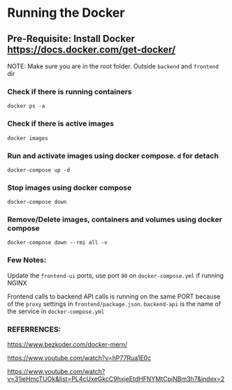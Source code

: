 # Running the Docker

## Pre-Requisite: Install Docker https://docs.docker.com/get-docker/


NOTE: Make sure you are in the root folder. Outside `backend` and `frontend` dir

### Check if there is running containers

```
docker ps -a
```

### Check if there is active images

```
docker images
```

### Run and activate images using docker compose. `d` for detach

```
docker-compose up -d
```

### Stop images using docker compose

```
docker-compose down
```

### Remove/Delete images, containers and volumes using docker compose

```
docker-compose down --rmi all -v
```

### Few Notes:

Update the `frontend-ui` ports, use port `80` on `docker-compose.yml` if running NGINX

Frontend calls to backend API calls is running on the same PORT because of the `proxy` settings in `frontend/package.json`. `backend-api` is the name of the service in `docker-compose.yml`


### REFERRENCES:

https://www.bezkoder.com/docker-mern/

https://www.youtube.com/watch?v=hP77Rua1E0c

https://www.youtube.com/watch?v=31ieHmcTUOk&list=PL4cUxeGkcC9hxjeEtdHFNYMtCpjNBm3h7&index=2

